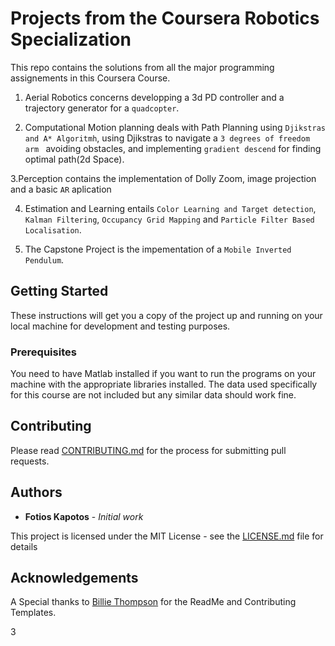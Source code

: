 # Projects from the Coursera Robotics Specialization

This repo contains the solutions from all the major programming assignements in this Coursera Course.
1. Aerial Robotics concerns developping a 3d PD controller and a trajectory generator for a `quadcopter`.

2. Computational Motion planning deals with Path Planning using `Djikstras and A* Algoritmh`, using Djikstras to navigate a `3 degrees of freedom arm ` avoiding obstacles, and implementing `gradient descend` for finding optimal path(2d Space).

3.Perception contains the implementation of Dolly Zoom, image projection and a basic `AR` aplication

4. Estimation and Learning entails `Color Learning and Target detection`, `Kalman Filtering`, `Occupancy Grid Mapping` and `Particle Filter Based Localisation`.

5. The Capstone Project is the impementation of a `Mobile Inverted Pendulum`. 

## Getting Started

These instructions will get you a copy of the project up and running on your local machine for development and testing purposes.

### Prerequisites

You need to have Matlab installed if you want to run the programs on your machine  with the appropriate libraries installed. The data used specifically for this course are not included but any similar data should work fine.

## Contributing

Please read [CONTRIBUTING.md](https://github.com/fotisk07/RoboticsSpecialization-UPenn/blob/master/CONTRIBUTING.md) for the process for submitting pull requests. 

## Authors

* **Fotios Kapotos** - *Initial work* 


This project is licensed under the MIT License - see the [LICENSE.md](https://github.com/fotisk07/RoboticsSpecialization-UPenn/blob/master/LICENSE) file for details

## Acknowledgements
A Special thanks to [Billie Thompson](https://github.com/PurpleBooth) for the ReadMe and Contributing Templates.

3
